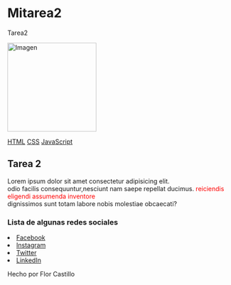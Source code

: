 # Mitarea2
Tarea2
<!DOCTYPE html>
<html lang="en">
<head>
    <meta charset="UTF-8">
    <meta http-equiv="X-UA-Compatible" content="IE=edge">
    <meta name="viewport" content="width=device-width, initial-scale=1.0">
    <Title>MiTarea2</Title>
</head>
<body>
    <img src="Socialnet.jpg" alt="Imagen" style="width:200px; Height:200px">
    <p>
        <a href="#">HTML</a>
        <a href="#">CSS</a>
        <a href="#">JavaScript</a>
    </p>
    <h2>Tarea 2</h2>
    <div>
    <p>Lorem ipsum dolor sit amet consectetur adipisicing elit.<br>
    odio facilis consequuntur,nesciunt nam saepe repellat ducimus. <font color="red">reiciendis eligendi assumenda inventore</font><br>
    dignissimos sunt totam labore nobis molestiae obcaecati?</p>
    </div>
    <h3>Lista de algunas redes sociales</h3>
    <div>
        <li><a href="#">Facebook</a></li> 
        <li><a href="#">Instagram</a></li> 
        <li><a href="#">Twitter</a></li> 
        <li><a href="#">LinkedIn</a></li>
    </div>
    <p> Hecho por Flor Castillo</p>
    </body>
   
</body>
</html>

